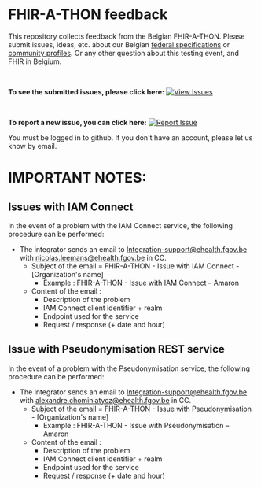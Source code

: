 # FHIR-A-THON feedback

This repository collects feedback from the Belgian FHIR-A-THON.
Please submit issues, ideas, etc. about our Belgian [federal specifications](https://ehealth.fgov.be/standards/fhir/) or [community profiles](https://hl7belgium.org/profiles/fhir/).
Or any other question about this testing event, and FHIR in Belgium.

<br>  

**To see the submitted issues, please click here:**
[![View Issues](https://img.shields.io/badge/View%20issues-17cf97?style=for-the-badge)](https://github.com/hl7-be/FHIR-A-THON/issues)

<br>  
   

**To report a new issue, you can click here:**  [![Report Issue](https://img.shields.io/badge/New%20issue-a39b02?style=for-the-badge)](https://github.com/hl7-be/FHIR-A-THON/issues/new?assignees=&labels=&projects=&template=issue.yml)

You must be logged in to github. If you don't have an account, please let us know by email.

# IMPORTANT NOTES:
## Issues with IAM Connect
In the event of a problem with the IAM Connect service, the following procedure can be performed:
- The integrator sends an email to Integration-support@ehealth.fgov.be with nicolas.leemans@ehealth.fgov.be in CC.
  - Subject of the email = FHIR-A-THON - Issue with IAM Connect - [Organization's name]
    -	Example : FHIR-A-THON - Issue with IAM Connect – Amaron
  -	Content of the email :
    -	Description of the problem
    -	IAM Connect client identifier + realm
    -	Endpoint used for the service
    -	Request / response (+ date and hour)

## Issue with Pseudonymisation REST service
In the event of a problem with the Pseudonymisation service, the following procedure can be performed:
- The integrator sends an email to Integration-support@ehealth.fgov.be with alexandre.chominiatycz@ehealth.fgov.be in CC.
  - Subject of the email = FHIR-A-THON - Issue with Pseudonymisation - [Organization's name]
    -	Example : FHIR-A-THON - Issue with Pseudonymisation – Amaron
  - Content of the email :
    -	Description of the problem
    -	IAM Connect client identifier + realm
    -	Endpoint used for the service
    -	Request / response (+ date and hour)

